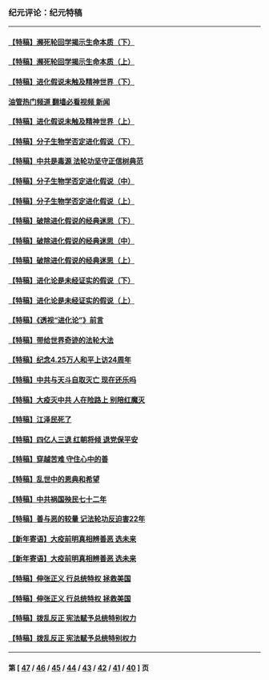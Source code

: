 ### 纪元评论：纪元特稿
---
#### [【特稿】濒死轮回学揭示生命本质（下）](../../pages/nsc424/n14069057.md?09140330) 
#### [【特稿】濒死轮回学揭示生命本质（上）](../../pages/nsc424/n14056006.md?09140330) 
#### [【特稿】进化假说未触及精神世界（下）](../../pages/nsc424/n14048707.md?09140330) 
#### [油管热门频道 翻墙必看视频 新闻](ok?09140330)
#### [【特稿】进化假说未触及精神世界（上）](../../pages/nsc424/n14042113.md?09140330) 
#### [【特稿】分子生物学否定进化假说（下）](../../pages/nsc424/n14038267.md?09140330) 
#### [【特稿】中共是毒源 法轮功坚守正信树典范](../../pages/nsc424/n14037281.md?09140330) 
#### [【特稿】分子生物学否定进化假说（中）](../../pages/nsc424/n14035548.md?09140330) 
#### [【特稿】分子生物学否定进化假说（上）](../../pages/nsc424/n14032398.md?09140330) 
#### [【特稿】破除进化假说的经典迷思（下）](../../pages/nsc424/n14029015.md?09140330) 
#### [【特稿】破除进化假说的经典迷思（中）](../../pages/nsc424/n14027341.md?09140330) 
#### [【特稿】破除进化假说的经典迷思（上）](../../pages/nsc424/n14024749.md?09140330) 
#### [【特稿】进化论是未经证实的假说（下）](../../pages/nsc424/n14022170.md?09140330) 
#### [【特稿】进化论是未经证实的假说（上）](../../pages/nsc424/n14020737.md?09140330) 
#### [【特稿】《透视“进化论”》前言](../../pages/nsc424/n14019941.md?09140330) 
#### [【特稿】带给世界奇迹的法轮大法](../../pages/nsc424/n13994132.md?09140330) 
#### [【特稿】纪念4.25万人和平上访24周年](../../pages/nsc424/n13980883.md?09140330) 
#### [【特稿】中共与天斗自取灭亡 现在还乐吗](../../pages/nsc424/n13897482.md?09140330) 
#### [【特稿】大疫灭中共 人在险路上 别陪红魔灭](../../pages/nsc424/n13890697.md?09140330) 
#### [【特稿】江泽民死了](../../pages/nsc424/n13876300.md?09140330) 
#### [【特稿】四亿人三退 红朝将倾 退党保平安](../../pages/nsc424/n13794378.md?09140330) 
#### [【特稿】穿越苦难 守住心中的善](../../pages/nsc424/n13784979.md?09140330) 
#### [【特稿】乱世中的恩典和希望](../../pages/nsc424/n13734687.md?09140330) 
#### [【特稿】中共祸国殃民七十二年](../../pages/nsc424/n13272607.md?09140330) 
#### [【特稿】善与恶的较量 记法轮功反迫害22年](../../pages/nsc424/n13086597.md?09140330) 
#### [【新年寄语】大疫前明真相辨善恶 选未来](../../pages/nsc424/n12660855.md?09140330) 
#### [【新年寄语】大疫前明真相辨善恶 选未来](../../pages/nsc424/n12660855.md?09140330) 
#### [【特稿】伸张正义 行总统特权 拯救美国](../../pages/nsc424/n12616806.md?09140330) 
#### [【特稿】伸张正义 行总统特权 拯救美国](../../pages/nsc424/n12616806.md?09140330) 
#### [【特稿】拨乱反正 宪法赋予总统特别权力](../../pages/nsc424/n12598306.md?09140330) 
#### [【特稿】拨乱反正 宪法赋予总统特别权力](../../pages/nsc424/n12598306.md?09140330) 

---
#### 第 [ [47](./47.md?09140330) / [46](./46.md?09140330) / [45](./45.md?09140330) / [44](./44.md?09140330) / [43](./43.md?09140330) / [42](./42.md?09140330) / [41](./41.md?09140330) / [40](./40.md?09140330) ] 页
